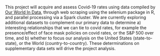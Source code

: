 This project will acquire and assess Covid-19 rates using data compiled by [Our World In Data](https://github.com/owid/covid-19-data), through web scraping using the selenium package in R, and parallel processing via a Spark cluster. We are currently exploring additional datasets to complement our primary data to determine a) interesting relationships that we can tie to covid rates, for example the presence/effect of face mask policies on covid rates, or the S&P 500 over time, and b) whether to focus our analysis on the United States (state-to-state), or the World (country-to-country). These determinations on supplementary data sets will drive the project analysis.
